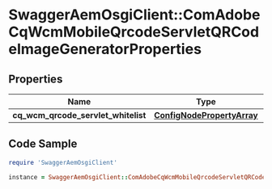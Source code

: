 # SwaggerAemOsgiClient::ComAdobeCqWcmMobileQrcodeServletQRCodeImageGeneratorProperties

## Properties

Name | Type | Description | Notes
------------ | ------------- | ------------- | -------------
**cq_wcm_qrcode_servlet_whitelist** | [**ConfigNodePropertyArray**](ConfigNodePropertyArray.md) |  | [optional] 

## Code Sample

```ruby
require 'SwaggerAemOsgiClient'

instance = SwaggerAemOsgiClient::ComAdobeCqWcmMobileQrcodeServletQRCodeImageGeneratorProperties.new(cq_wcm_qrcode_servlet_whitelist: null)
```


